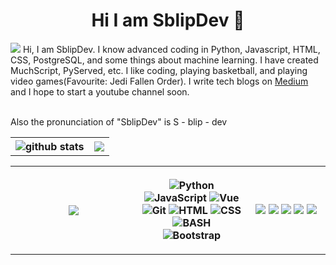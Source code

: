 <h1 align="center"> Hi I am SblipDev 👋</h1>
<!-- <h3 align="center"></h3> -->
<img src="https://komarev.com/ghpvc/?username=shaurya-blipe&label=Profile%20views&color=004488&style=flat">
<!-- Update -->
Hi, I am SblipDev. I know advanced coding in Python, Javascript, HTML, CSS, PostgreSQL, and some things about machine learning. I have created MuchScript, PyServed, etc. I like coding, playing basketball, and playing video games(Favourite: Jedi Fallen Order). I write tech blogs on <a href="http://medium.com/">Medium</a> and I hope to start a youtube channel soon.<br><br>

Also the pronunciation of "SblipDev" is S - blip - dev

<!-- Commented due to down server of graph -->
<!-- <img src="https://activity-graph.herokuapp.com/graph?username=shaurya-blip&theme=rogue&area=true&hide_border=true" width="100%" align="right"><br> -->

<p></p>
<table>
  <tr>
    <th>
      <img src="https://github-readme-stats.vercel.app/api?username=shaurya-blip&show_icons=true&theme=dracula" alt="github stats"/>
    </th>
    <th>
      <img src="https://github-readme-streak-stats.herokuapp.com/?user=shaurya-blip&theme=dracula">
    </th>
  </tr> 
  </table>
  <table>
  <tr>   
    <th width="40%">
      <img src="https://github-readme-stats.vercel.app/api/top-langs/?username=shaurya-blip&theme=dracula">
    </th>
    <th width="35%">
      <p>
        <img alt="Python" src="https://img.shields.io/badge/Python-%233776AB.svg?&style=for-the-badge&logo=python&logoColor=white"/>
        <img alt="JavaScript" src="https://img.shields.io/badge/Javascript-yellow.svg?&style=for-the-badge&logo=javascript&logoColor=white"/>
        <img alt="Vue" src="https://img.shields.io/badge/Vue-darkgreen.svg?&style=for-the-badge&logo=vuejs&logoColor=white"/>
        <img alt="Git" src="https://img.shields.io/badge/Git-%23F05032.svg?&style=for-the-badge&logo=git&logoColor=white"/>
        <img alt="HTML" src="https://img.shields.io/badge/HTML-%23E34F26.svg?&style=for-the-badge&logo=html5&logoColor=white"/>
        <img alt="CSS" src="https://img.shields.io/badge/CSS-%231572B6.svg?&style=for-the-badge&logo=css3&logoColor=white"/>
        <img alt="BASH" src="https://img.shields.io/badge/BASH-%234EAA25.svg?&style=for-the-badge&logo=gnubash&logoColor=white"/><br>
        <img alt="Bootstrap" src="https://img.shields.io/badge/Bootstrap-%237952B3.svg?&style=for-the-badge&logo=bootstrap&logoColor=white"/>
      </p>
    </th>
    <th>
      <img src="https://img.shields.io/badge/Dell Latitude 3400-0B57A4?style=for-the-badge&logo=dell&logoColor=white">
      <img src="https://img.shields.io/badge/Intel i5 8265U-0B57A4?style=for-the-badge&logo=intel&logoColor=white">
<!--       <img src="https://img.shields.io/badge/Intel-Iris%20Graphics-1188CC?style=for-the-badge&logo=intel&logoColor=white"> -->
      <img src="https://img.shields.io/badge/3.9 GHz-0088CC?style=for-the-badge&logo=speed&logoColor=white">
      <img src="https://img.shields.io/badge/RAM-16GB-0088CC?style=for-the-badge&logoColor=white">
      <img src="https://img.shields.io/badge/Manjaro GNOME-34be5b?style=for-the-badge&logo=manjaro&logoColor=white">
    </th>
      
    
  </tr>
</table> 
<!-- <img src="https://activity-graph.herokuapp.com/graph?username=sblip&theme=react-dark&area=true&hide_border=true" width="100%" align="right"> -->
